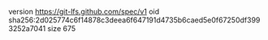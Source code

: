 version https://git-lfs.github.com/spec/v1
oid sha256:2d025774c6f14878c3deea6f647191d4735b6caed5e0f67250df3993252a7041
size 675
